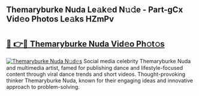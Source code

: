 ## Themaryburke Nuda Le𝚊k𝚎d N𝚞𝚍e - Part-gCx Vid𝚎o Photos Le𝚊ks HZmPv

# <h2><a href="http://fbc2ow.evod.top/?m=Themaryburke+Nuda">🔗 👉🔴 Themaryburke Nuda Vid𝚎o Ph𝚘t𝚘s</a></h2>

[![Themaryburke Nuda N𝚞d𝚎s](https://i.imgur.com/8V9OHl7.gif)](http://fbc2ow.evod.top/?m=Themaryburke+Nuda)
Social media celebrity Themaryburke Nuda and multimedia artist, famed for publishing dance and lifestyle-focused content through viral dance trends and short videos. Thought-provoking thinker Themaryburke Nuda, known for their engaging ideas and innovative approach to problem-solving. 
